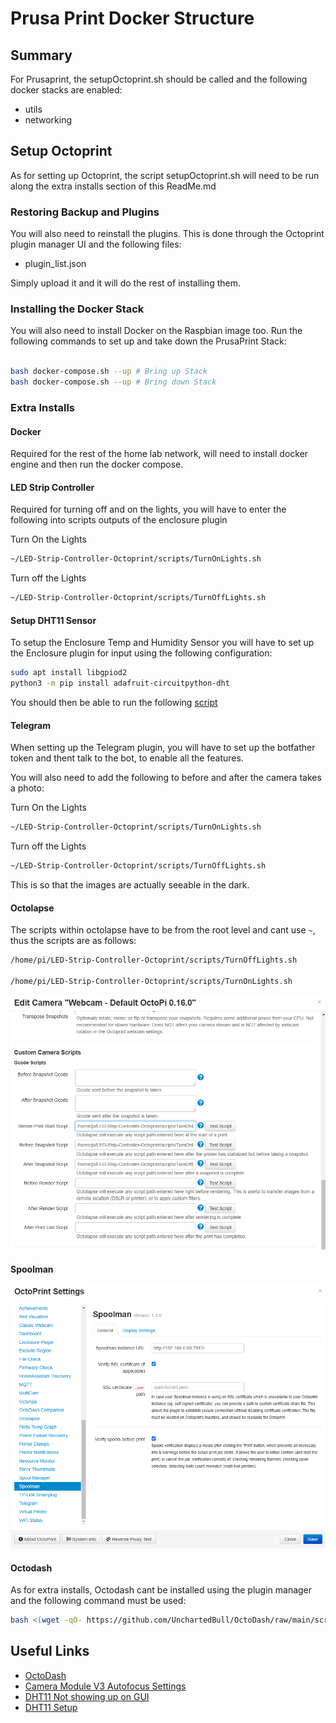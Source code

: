 # Prusa Print Docker Structure

## Summary

For Prusaprint, the setupOctoprint.sh should be called and the following docker stacks are enabled:

- utils
- networking

## Setup Octoprint

As for setting up Octoprint, the script setupOctoprint.sh will need to be run along the extra installs section of this ReadMe.md

### Restoring Backup and Plugins

You will also need to reinstall the plugins. This is done through the Octoprint plugin manager UI and the following files:

- plugin_list.json

Simply upload it and it will do the rest of installing them.

### Installing the Docker Stack

You will also need to install Docker on the Raspbian image too.
Run the following commands to set up and take down the PrusaPrint Stack:

```bash

bash docker-compose.sh --up # Bring up Stack
bash docker-compose.sh --up # Bring down Stack

```

### Extra Installs

#### Docker

Required for the rest of the home lab network, will need to install docker engine and then run the docker compose.

#### LED Strip Controller

Required for turning off and on the lights, you will have to enter the following into scripts outputs of the enclosure plugin

Turn On the Lights

```bash
~/LED-Strip-Controller-Octoprint/scripts/TurnOnLights.sh
```

Turn off the Lights

```bash
~/LED-Strip-Controller-Octoprint/scripts/TurnOffLights.sh
```

#### Setup DHT11 Sensor

To setup the Enclosure Temp and Humidity Sensor you will have to set up the Enclosure plugin for input using the following configuration:

```bash
sudo apt install libgpiod2
python3 -m pip install adafruit-circuitpython-dht
```

You should then be able to run the following [script](./testDHT11.py)

#### Telegram

When setting up the Telegram plugin, you will have to set up the botfather token and thent talk to the bot, to enable all the features.

You will also need to add the following to before and after the camera takes a photo:

Turn On the Lights

```bash
~/LED-Strip-Controller-Octoprint/scripts/TurnOnLights.sh
```

Turn off the Lights

```bash
~/LED-Strip-Controller-Octoprint/scripts/TurnOffLights.sh
```

This is so that the images are actually seeable in the dark.

#### Octolapse

The scripts within octolapse have to be from the root level and cant use `~`, thus the scripts are as follows:

```bash
/home/pi/LED-Strip-Controller-Octoprint/scripts/TurnOffLights.sh

/home/pi/LED-Strip-Controller-Octoprint/scripts/TurnOnLights.sh
```

![alt text](./docs/octolapse_settings.png)

#### Spoolman

![alt text](./docs/spoolman_settings.png)

#### Octodash

As for extra installs, Octodash cant be installed using the plugin manager and the following command must be used:

```bash
bash <(wget -qO- https://github.com/UnchartedBull/OctoDash/raw/main/scripts/install.sh)
```

## Useful Links

- [OctoDash](https://github.com/UnchartedBull/OctoDash/wiki/Installation)
- [Camera Module V3 Autofocus Settings](https://community.octoprint.org/t/manual-raspi-camera-v3-webcam-auto-focus/53025)
- [DHT11 Not showing up on GUI](https://github.com/vitormhenrique/OctoPrint-Enclosure/issues/435)
- [DHT11 Setup](https://pimylifeup.com/raspberry-pi-dht11-sensor/)
